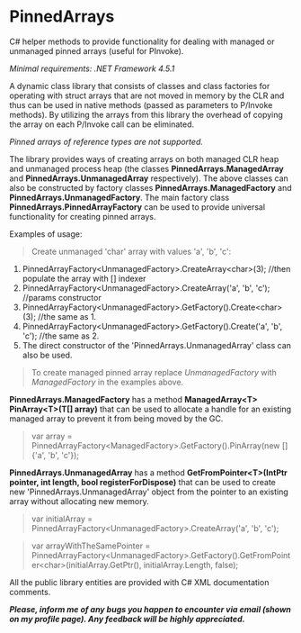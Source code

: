 # PinnedArrays
C# helper methods to provide functionality for dealing with managed or unmanaged pinned arrays (useful for PInvoke).

*Minimal requirements: .NET Framework 4.5.1*

A dynamic class library that consists of classes and class factories for operating with struct arrays that are not moved in memory by the CLR and thus can be used in native methods (passed as parameters to P/Invoke methods). By utilizing the arrays from this library the overhead of copying the array on each P/Invoke call can be eliminated.

*Pinned arrays of reference types are not supported.*

The library provides ways of creating arrays on both managed CLR heap and unmanaged process heap (the classes **PinnedArrays.ManagedArray** and **PinnedArrays.UnmanagedArray** respectively). The above classes can also be constructed by factory classes **PinnedArrays.ManagedFactory** and **PinnedArrays.UnmanagedFactory**. The main factory class **PinnedArrays.PinnedArrayFactory** can be used to provide universal functionality for creating pinned arrays.

Examples of usage:

> Create unmanaged 'char' array with values 'a', 'b', 'c':

1. PinnedArrayFactory\<UnmanagedFactory\>.CreateArray\<char\>(3); //then populate the array with [] indexer
2. PinnedArrayFactory\<UnmanagedFactory\>.CreateArray('a', 'b', 'c'); //params constructor
3. PinnedArrayFactory\<UnmanagedFactory\>.GetFactory().Create\<char\>(3); //the same as 1.
4. PinnedArrayFactory\<UnmanagedFactory\>.GetFactory().Create('a', 'b', 'c'); //the same as 2.
5. The direct constructor of the 'PinnedArrays.UnmanagedArray' class can also be used.

> To create managed pinned array replace *UnmanagedFactory* with *ManagedFactory* in the examples above.

**PinnedArrays.ManagedFactory** has a method **ManagedArray\<T\> PinArray\<T\>(T[] array)** that can be used to allocate a handle for an existing managed array to prevent it from being moved by the GC.
> var array = PinnedArrayFactory\<ManagedFactory\>.GetFactory().PinArray(new []{'a', 'b', 'c'});

**PinnedArrays.UnmanagedArray** has a method **GetFromPointer\<T\>(IntPtr pointer, int length, bool registerForDispose)** that can be used to create new 'PinnedArrays.UnmanagedArray' object from the pointer to an existing array without allocating new memory.
> var initialArray = PinnedArrayFactory\<UnmanagedFactory\>.CreateArray('a', 'b', 'c');

> var arrayWithTheSamePointer = PinnedArrayFactory\<UnmanagedFactory\>.GetFactory().GetFromPointer\<char\>(initialArray.GetPtr(), initialArray.Length, false);

All the public library entities are provided with C# XML documentation comments.

***Please, inform me of any bugs you happen to encounter via email (shown on my profile page). Any feedback will be highly appreciated.***
